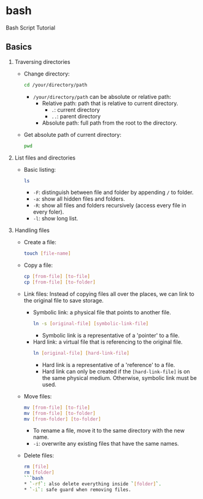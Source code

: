 # bash
Bash Script Tutorial

## Basics

1. Traversing directories

    * Change directory:

        ```bash
        cd /your/directory/path
        ```
        * `/your/directory/path` can be absolute or relative path:
            * Relative path: path that is relative to current directory.
                * `.`: current directory
                * `..`: parent directory
            * Absolute path: full path from the root to the directory.

    * Get absolute path of current directory:
        
        ```bash
        pwd
        ```
    
2. List files and directories

    * Basic listing:
        
        ```bash
        ls 
        ```
        * `-F`: distinguish between file and folder by appending `/` to folder.
        * `-a`: show all hidden files and folders.
        * `-R`: show all files and folders recursively (access every file in every foler).
        * `-l`: show long list.

3. Handling files

    * Create a file:

        ```bash
        touch [file-name]
        ```

    * Copy a file:

        ```bash
        cp [from-file] [to-file]
        cp [from-file] [to-folder]
        ```

    * Link files: Instead of copying files all over the places, we can link to the original file to save storage.
        * Symbolic link: a physical file that points to another file.
            ```bash
            ln -s [original-file] [symbolic-link-file]
            ```
            * Symbolic link is a representative of a 'pointer' to a file.
        * Hard link: a virtual file that is referencing to the original file.
            ```bash
            ln [original-file] [hard-link-file]
            ```
            * Hard link is a representative of a 'reference' to a file.
            * Hard link can only be created if the `[hard-link-file]` is on the same physical medium. Otherwise, symbolic link must be used.
    * Move files:
        ```bash
        mv [from-file] [to-file]
        mv [from-file] [to-folder]
        mv [from-folder] [to-folder]
        ```
        * To rename a file, move it to the same directory with the new name.
        * `-i`: overwrite any existing files that have the same names.
    
    * Delete files:
        ```bash
        rm [file]
        rm [folder]
        ```bash
        * `-rf`: also delete everything inside `[folder]`.
        * `-i`: safe guard when removing files.
